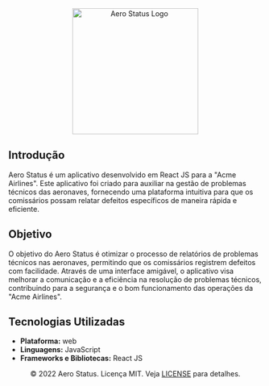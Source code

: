 <div align="center">
    <img src="https://i.imgur.com/18DU2ga.png" alt="Aero Status Logo" width="250" />
</div>

## Introdução

Aero Status é um aplicativo desenvolvido em React JS para a "Acme Airlines". Este aplicativo foi criado para auxiliar na gestão de problemas técnicos das aeronaves, fornecendo uma plataforma intuitiva para que os comissários possam relatar defeitos específicos de maneira rápida e eficiente.

## Objetivo

O objetivo do Aero Status é otimizar o processo de relatórios de problemas técnicos nas aeronaves, permitindo que os comissários registrem defeitos com facilidade. Através de uma interface amigável, o aplicativo visa melhorar a comunicação e a eficiência na resolução de problemas técnicos, contribuindo para a segurança e o bom funcionamento das operações da "Acme Airlines".

## Tecnologias Utilizadas

- **Plataforma:** web
- **Linguagens:** JavaScript
- **Frameworks e Bibliotecas:** React JS

<div align="center">

© 2022 Aero Status. Licença MIT. Veja [LICENSE](LICENSE) para detalhes.

</div>
